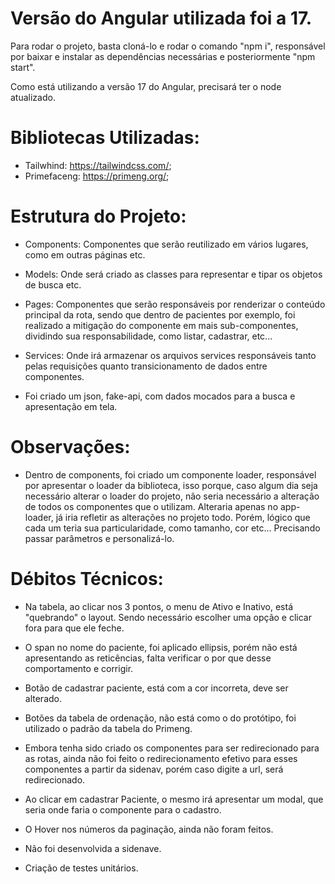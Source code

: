 # Versão do Angular utilizada foi a 17.

Para rodar o projeto, basta cloná-lo e rodar o comando "npm i", responsável por baixar e instalar as dependências necessárias e posteriormente "npm start".

Como está utilizando a versão 17 do Angular, precisará ter o node atualizado.


# Bibliotecas Utilizadas: 

- Tailwhind: https://tailwindcss.com/; 
- Primefaceng: https://primeng.org/;

# Estrutura do Projeto:

- Components: Componentes que serão reutilizado em vários lugares, como em outras páginas etc.

- Models: Onde será criado as classes para representar e tipar os objetos de busca etc.

- Pages: Componentes que serão responsáveis por renderizar o conteúdo principal da rota, sendo que dentro de pacientes por exemplo, foi realizado a mitigação do componente em mais sub-componentes, dividindo sua responsabilidade, como listar, cadastrar, etc...

- Services: Onde irá armazenar os arquivos services responsáveis tanto pelas requisições quanto transicionamento de dados entre componentes.

- Foi criado um json, fake-api, com dados mocados para a busca e apresentação em tela.


# Observações:

- Dentro de components, foi criado um componente loader, responsável por apresentar o loader da biblioteca, isso porque, caso algum dia seja necessário alterar o loader do projeto, não seria necessário a alteração de todos os componentes que o utilizam. Alteraria apenas no app-loader, já iria refletir as alterações no projeto todo. Porém, lógico que cada um teria sua particularidade, como tamanho, cor etc... Precisando passar parâmetros e personalizá-lo.



# Débitos Técnicos:

- Na tabela, ao clicar nos 3 pontos, o menu de Ativo e Inativo, está "quebrando" o layout. Sendo necessário escolher uma opção e clicar fora para que ele feche.

- O span no nome do paciente, foi aplicado ellipsis, porém não está apresentando as reticências, falta verificar o por que desse comportamento e corrigir.

- Botão de cadastrar paciente, está com a cor incorreta, deve ser alterado.

- Botões da tabela de ordenação, não está como o do protótipo, foi utilizado o padrão da tabela do Primeng.

- Embora tenha sido criado os componentes para ser redirecionado para as rotas, ainda não foi feito o redirecionamento efetivo para esses componentes a partir da sidenav, porém caso digite a url, será redirecionado.

- Ao clicar em cadastrar Paciente, o mesmo irá apresentar um modal, que seria onde faria o componente para o cadastro.

- O Hover nos números da paginação, ainda não foram feitos.

- Não foi desenvolvida a sidenave.

- Criação de testes unitários.
